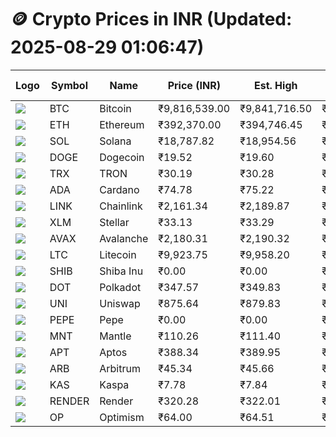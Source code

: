 # 🪙 Crypto Prices in INR (Updated: 2025-08-29 01:06:47)

| Logo | Symbol | Name       | Price (INR) | Est. High | Est. Low | Gross Profit | Fees | Net Profit | ROI % |
|------|--------|------------|-------------|-----------|----------|---------------|------|-------------|--------|
| ![](https://coin-images.coingecko.com/coins/images/1/large/bitcoin.png?1696501400) | BTC    | Bitcoin    | ₹9,816,539.00 | ₹9,841,716.50 | ₹9,791,361.50 | ₹514.28 | ₹200.00 | ₹314.28 | 0.31% |
| ![](https://coin-images.coingecko.com/coins/images/279/large/ethereum.png?1696501628) | ETH    | Ethereum   | ₹392,370.00 | ₹394,746.45 | ₹389,993.55 | ₹1,218.71 | ₹200.00 | ₹1,018.71 | 1.02% |
| ![](https://coin-images.coingecko.com/coins/images/4128/large/solana.png?1718769756) | SOL    | Solana     | ₹18,787.82 | ₹18,954.56 | ₹18,621.08 | ₹1,790.92 | ₹200.00 | ₹1,590.92 | 1.59% |
| ![](https://coin-images.coingecko.com/coins/images/5/large/dogecoin.png?1696501409) | DOGE   | Dogecoin   | ₹19.52 | ₹19.60 | ₹19.44 | ₹817.88 | ₹200.00 | ₹617.88 | 0.62% |
| ![](https://coin-images.coingecko.com/coins/images/1094/large/tron-logo.png?1696502193) | TRX    | TRON       | ₹30.19 | ₹30.28 | ₹30.10 | ₹618.00 | ₹200.00 | ₹418.00 | 0.42% |
| ![](https://coin-images.coingecko.com/coins/images/975/large/cardano.png?1696502090) | ADA    | Cardano    | ₹74.78 | ₹75.22 | ₹74.34 | ₹1,170.22 | ₹200.00 | ₹970.22 | 0.97% |
| ![](https://coin-images.coingecko.com/coins/images/877/large/chainlink-new-logo.png?1696502009) | LINK   | Chainlink  | ₹2,161.34 | ₹2,189.87 | ₹2,132.81 | ₹2,674.92 | ₹200.00 | ₹2,474.92 | 2.47% |
| ![](https://coin-images.coingecko.com/coins/images/100/large/fmpFRHHQ_400x400.jpg?1735231350) | XLM    | Stellar    | ₹33.13 | ₹33.29 | ₹32.97 | ₹973.63 | ₹200.00 | ₹773.63 | 0.77% |
| ![](https://coin-images.coingecko.com/coins/images/12559/large/Avalanche_Circle_RedWhite_Trans.png?1696512369) | AVAX   | Avalanche  | ₹2,180.31 | ₹2,190.32 | ₹2,170.30 | ₹922.27 | ₹200.00 | ₹722.27 | 0.72% |
| ![](https://coin-images.coingecko.com/coins/images/2/large/litecoin.png?1696501400) | LTC    | Litecoin   | ₹9,923.75 | ₹9,958.20 | ₹9,889.30 | ₹696.66 | ₹200.00 | ₹496.66 | 0.50% |
| ![](https://coin-images.coingecko.com/coins/images/11939/large/shiba.png?1696511800) | SHIB   | Shiba Inu  | ₹0.00 | ₹0.00 | ₹0.00 | ₹633.55 | ₹200.00 | ₹433.55 | 0.43% |
| ![](https://coin-images.coingecko.com/coins/images/12171/large/polkadot.png?1696512008) | DOT    | Polkadot   | ₹347.57 | ₹349.83 | ₹345.31 | ₹1,307.51 | ₹200.00 | ₹1,107.51 | 1.11% |
| ![](https://coin-images.coingecko.com/coins/images/12504/large/uniswap-logo.png?1720676669) | UNI    | Uniswap    | ₹875.64 | ₹879.83 | ₹871.45 | ₹962.19 | ₹200.00 | ₹762.19 | 0.76% |
| ![](https://coin-images.coingecko.com/coins/images/29850/large/pepe-token.jpeg?1696528776) | PEPE   | Pepe       | ₹0.00 | ₹0.00 | ₹0.00 | ₹803.96 | ₹200.00 | ₹603.96 | 0.60% |
| ![](https://coin-images.coingecko.com/coins/images/30980/large/Mantle-Logo-mark.png?1739213200) | MNT    | Mantle     | ₹110.26 | ₹111.40 | ₹109.12 | ₹2,095.00 | ₹200.00 | ₹1,895.00 | 1.89% |
| ![](https://coin-images.coingecko.com/coins/images/26455/large/aptos_round.png?1696525528) | APT    | Aptos      | ₹388.34 | ₹389.95 | ₹386.73 | ₹831.58 | ₹200.00 | ₹631.58 | 0.63% |
| ![](https://coin-images.coingecko.com/coins/images/16547/large/arb.jpg?1721358242) | ARB    | Arbitrum   | ₹45.34 | ₹45.66 | ₹45.02 | ₹1,419.35 | ₹200.00 | ₹1,219.35 | 1.22% |
| ![](https://coin-images.coingecko.com/coins/images/25751/large/kaspa-icon-exchanges.png?1696524837) | KAS    | Kaspa      | ₹7.78 | ₹7.84 | ₹7.72 | ₹1,671.96 | ₹200.00 | ₹1,471.96 | 1.47% |
| ![](https://coin-images.coingecko.com/coins/images/11636/large/rndr.png?1696511529) | RENDER | Render     | ₹320.28 | ₹322.01 | ₹318.55 | ₹1,087.75 | ₹200.00 | ₹887.75 | 0.89% |
| ![](https://coin-images.coingecko.com/coins/images/25244/large/Optimism.png?1696524385) | OP     | Optimism   | ₹64.00 | ₹64.51 | ₹63.49 | ₹1,616.08 | ₹200.00 | ₹1,416.08 | 1.42% |
